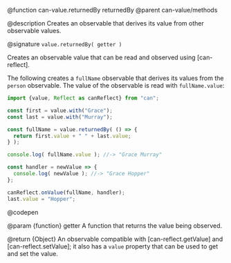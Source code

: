 @function can-value.returnedBy returnedBy
@parent can-value/methods

@description Creates an observable that derives its value from other observable values.

@signature `value.returnedBy( getter )`

  Creates an observable value that can be read and observed using [can-reflect].

  The following creates a `fullName` observable that derives its values from the
  `person` observable. The value of the observable is read with `fullName.value`:

  ```js
  import {value, Reflect as canReflect} from "can";

  const first = value.with("Grace");
  const last = value.with("Murray");

  const fullName = value.returnedBy( () => {
    return first.value + " " + last.value;
  } );

  console.log( fullName.value ); //-> "Grace Murray"

  const handler = newValue => {
    console.log( newValue ); //-> "Grace Hopper"
  };

  canReflect.onValue(fullName, handler);
  last.value = "Hopper";
  ```
  @codepen

  @param {function} getter A function that returns the value being observed.

  @return {Object} An observable compatible with [can-reflect.getValue]
  and [can-reflect.setValue]; it also has a `value` property that can
  be used to get and set the value.
